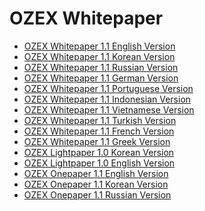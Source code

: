 # OZEX Whitepaper
<ul>
  <li><a href="https://github.com/ozexproject/OZEX-Whitepaper/blob/master/OZEX_Whitepaper_English%201.1.MD">OZEX Whitepaper 1.1 English Version</a></li>
  <li><a href="https://github.com/ozexproject/OZEX-Whitepaper/blob/master/OZEX_Whitepaper_Korean%201.1%20.MD">OZEX Whitepaper 1.1 Korean Version</a></li>  
  <li><a href="https://github.com/ozexproject/OZEX-Whitepaper/blob/master/OZEX_Whitepaper_Russian%201.1.MD">OZEX Whitepaper 1.1 Russian Version</a></li>  
   <li><a href="https://github.com/ozexproject/OZEX-Whitepaper/blob/master/OZEX_Whitepaper_German%201.1.MD">OZEX Whitepaper 1.1 German Version</a></li>  
  <li><a href="https://github.com/ozexproject/OZEX-Whitepaper/blob/master/OZEX_Whitepaper_Portuges%201.1.MD">OZEX Whitepaper 1.1 Portuguese Version</a></li>  
  <li><a href="https://github.com/ozexproject/OZEX-Whitepaper/blob/master/OZEX_Whitepaper_Indonesian%201.1.MD">OZEX Whitepaper 1.1 Indonesian Version</a></li>  
  <li><a href="https://github.com/ozexproject/OZEX-Whitepaper/blob/master/OZEX_Whitepaper_Vietnamese%201.1.MD">OZEX Whitepaper 1.1 Vietnamese Version</a></li>  
  <li><a href="https://github.com/ozexproject/OZEX-Whitepaper/blob/master/OZEX_Whitepaper_Turkish%201.1.MD">OZEX Whitepaper 1.1 Turkish Version</a></li> 
  <li><a href="https://github.com/ozexproject/OZEX-Whitepaper/blob/master/OZEX_Whitepaper_French%201.1.MD">OZEX Whitepaper 1.1 French Version</a></li> 
  <li><a href="https://github.com/ozexproject/OZEX-Whitepaper/blob/master/OZEX_Whitepaper_Greek%201.1.MD">OZEX Whitepaper 1.1 Greek Version</a></li> 
  <li><a href="https://github.com/ozexproject/OZEX-Whitepaper/blob/master/OZEX_Lightpaper_Korean%201.0.pdf.pdf">OZEX Lightpaper 1.0 Korean Version</a></li>  
  <li><a href="https://github.com/ozexproject/OZEX-Whitepaper/blob/master/OZEX_Lightpaper_English%201.0.pdf.pdf">OZEX Lightpaper 1.0 English Version</a></li>  
  <li><a href="https://github.com/ozexproject/OZEX-Whitepaper/blob/master/OZEX_Onepaper_English%201.1.MD.jpg">OZEX Onepaper 1.1 English Version</a></li>  
  <li><a href="https://github.com/ozexproject/OZEX-Whitepaper/blob/master/OZEX_Onepaper_Korean%201.1.MD.jpg">OZEX Onepaper 1.1 Korean Version</a></li>  
  <li><a href="https://github.com/ozexproject/OZEX-Whitepaper/blob/master/OZEX_Onepaper_Russian%201.1.MD.jpg">OZEX Onepaper 1.1 Russian Version</a></li>  

